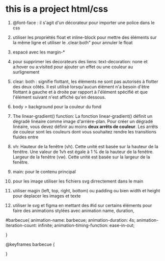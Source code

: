 # this is a project html/css

1. @font-face : il s'agit d'un décorateur pour importer une police dans le css

2. utiliser les propriétés float et inline-block pour mettre des éléments sur la même ligne et utiliser le .clear:both" pour annuler le float

3. espacé avec les margin-*

4. pour supprimer les decorateurs des liens: text-decoration: none et a:hover ou a:visited pour ajouter un effet ou une couleur au surlignement

5. clear: both : signifie flottant, les éléments ne sont pas autorisés à flotter des deux côtés. Il est utilisé lorsqu'aucun élément n'a besoin d'être flottant à gauche et à droite par rapport à l'élément spécifié et que l'élément suivant n'est affiché qu'en dessous.

6. body > background pour la couleur du fond

7. The linear-gradient() function: La fonction linear-gradient() définit un dégradé linéaire comme image d'arrière-plan. Pour créer un dégradé linéaire, vous devez définir au moins **deux arrêts de couleur**. Les arrêts de couleur sont les couleurs dont vous souhaitez rendre les transitions fluides entre

8. vh: Hauteur de la fenêtre (vh). Cette unité est basée sur la hauteur de la fenêtre. Une valeur de 1vh est égale à 1 % de la hauteur de la fenêtre. Largeur de la fenêtre (vw). Cette unité est basée sur la largeur de la fenêtre.

9. main: pour le contenu principal

10. pour les image utiliser les fichiers svg dirrectement dans le main

11. utiliser magin (left, top, right, bottom) ou padding ou bien width et height pour deplacer les images et texte

12. utiliser le svg et figma en mettant des #id sur certains éléments pour faire des animations stylées avec animation name, duration, 

#barbecue{
    animation-name: barbecue;
    animation-duration: 4s;
    animation-iteration-count: infinite;
    animation-timing-function: ease-in-out;

}

@keyframes barbecue {

}

